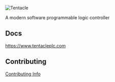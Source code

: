 ![Tentacle](https://res.cloudinary.com/jarautomation/image/upload/c_scale,w_250/v1620021619/logos/tentacle-light.png)

A modern software programmable logic controller

## Docs

<https://www.tentacleplc.com>

## Contributing

[Contributing Info](CONTRIBUTING.md)
